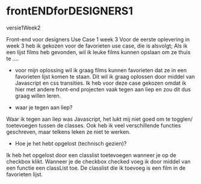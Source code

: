 # frontENDforDESIGNERS1
versie1Week2

Front-end voor designers Use Case 1 week 3
Voor de eerste oplevering in week 3 heb ik gekozen voor de favorieten use case, die is alsvolgt; 
Als ik een lijst films heb gevonden, wil ik leuke films kunnen opslaan om ze thuis te ....

 - voor mijn oplossing wil ik graag films kunnen favorieten dat ze in een favorieten lijst komen te staan.
 Dit wil ik graag oplossen door middel van Javascript en css transities. 
 Ik heb voor deze case gekozen omdat ik hier met andere front-end projecten vaak tegen aan liep en zou dit dus graag willen leren. 
 
- waar je tegen aan liep?

Waar ik tegen aan liep was Javascript, het lukt mij niet goed om te togglen/ toetevoegen tussen de classes. Ook heb ik veel verschillende functies geschreven, maar telkens leken ze niet te werken. 


- Hoe je het hebt opgelost (technisch gezien)?

Ik heb het opgelost door een classlist toetevoegen wanneer je op de checkbox klikt. 
Wanneer je de checkbox checked voeg ik door middel van een functie een classList toe. De classlist die ik toevoeg is een film in de favorieten lijst.
